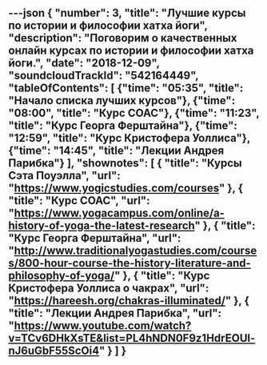 ---json
{
	"number": 3,
	"title": "Лучшие курсы по&nbsp;истории и&nbsp;философии хатха йоги",
	"description": "Поговорим о&nbsp;качественных онлайн курсах по&nbsp;истории и&nbsp;философии хатха йоги.",
	"date": "2018-12-09",
	"soundcloudTrackId": "542164449",
	"tableOfContents": [
		{"time": "05:35", "title": "Начало списка лучших курсов"},
		{"time": "08:00", "title": "Курс СОАС"},
		{"time": "11:23", "title": "Курс Георга Ферштайна"},
		{"time": "12:59", "title": "Курс Кристофера Уоллиса"},
		{"time": "14:45", "title": "Лекции Андрея Парибка"}
	],
	"shownotes": [
		{
			"title": "Курсы Сэта Поуэлла",
			"url": "https://www.yogicstudies.com/courses"
		},
		{
			"title": "Курс СОАС",
			"url": "https://www.yogacampus.com/online/a-history-of-yoga-the-latest-research"
		},
		{
			"title": "Курс Георга Ферштайна",
			"url": "http://www.traditionalyogastudies.com/courses/800-hour-course-the-history-literature-and-philosophy-of-yoga/"
		},
		{
			"title": "Курс Кристофера Уоллиса о&nbsp;чакрах",
			"url": "https://hareesh.org/chakras-illuminated/"
		},
		{
			"title": "Лекции Андрея Парибка",
			"url": "https://www.youtube.com/watch?v=TCv6DHkXsTE&list=PL4hNDN0F9z1HdrEOUl-nJ6uGbF55ScOi4"
		}
	]
}
---




